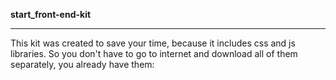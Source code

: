 **start_front-end-kit**
***
This kit was created to save your time, because it includes css and js libraries. So you don't have to go to internet and download all of them separately, you already have them:
